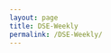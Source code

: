 ```yaml
---
layout: page
title: DSE-Weekly
permalink: /DSE-Weekly/
---
```


<br>
<br>
<div id="output"></div>
<!-- Load Babel -->
<script src="https://unpkg.com/babel-standalone@6/babel.min.js"></script>
<!-- Your custom script here -->
<script type="text/babel">

	var list = [

	"SSSTEEL",
	"GP",
	"ICB",
	"SQURPHARMA",
	"NBL",
	"LHBL",
	"BANKASIA",
	"OLYMPIC",
	"EBL",
	"PUBALIBANK",
	"KOHINOOR",
	"MTB",
	"ADNTEL",
	"RINGSHINE",


	]

var i;

var text = "";

for (i = 0; i < list.length; i++) {
    text +=   `
    <img src="https://www.amarstock.com/Chart/draw?Code=${list[i]}&OVER=OverlayV!%3B&IND=&Size=600*750&cg=1&Cycle=Week1&Width=1&type=3&bg=white&upColor=Darkgreen&downColor=Red&grid=0&sv=1&dataType=1&X=undefined&Y=undefined">
    
    <br>`
  
}


document.getElementById('output').innerHTML = text;
</script>
<style type="text/css">
			#output {
			margin: 0 auto;
			text-align: center;
		}

</style>




